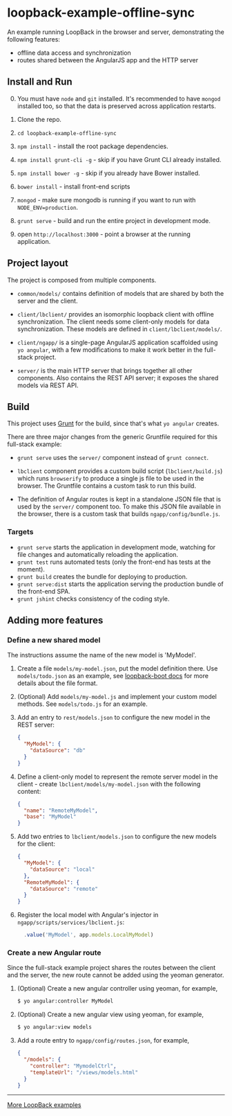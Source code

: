 # loopback-example-offline-sync

An example running LoopBack in the browser and server, demonstrating the
following features:

 - offline data access and synchronization
 - routes shared between the AngularJS app and the HTTP server

## Install and Run

0. You must have `node` and `git` installed. It's recommended to have `mongod`
   installed too, so that the data is preserved across application restarts.

1. Clone the repo.

2. `cd loopback-example-offline-sync`

3. `npm install` - install the root package dependencies.

4. `npm install grunt-cli -g` - skip if you have Grunt CLI already installed.

5. `npm install bower -g` - skip if you already have Bower installed.

6. `bower install` - install front-end scripts

7. `mongod` - make sure mongodb is running if you want to run with
`NODE_ENV=production`.

8. `grunt serve` - build and run the entire project in development mode.

9. open `http://localhost:3000` - point a browser at the running application.

## Project layout

The project is composed from multiple components.

 - `common/models/` contains definition of models that are shared by both the server
  and the client.

 - `client/lbclient/` provides an isomorphic loopback client with offline synchronization.
  The client needs some client-only models for data synchronization. These
  models are defined in `client/lbclient/models/`.

 - `client/ngapp/` is a single-page AngularJS application scaffolded using `yo
  angular`, with a few modifications to make it work better in the full-stack
  project.

 - `server/` is the main HTTP server that brings together all other components.
  Also сontains the REST API server; it exposes the shared models via
  REST API.

## Build

This project uses [Grunt](http://gruntjs.com) for the build, since that's what
`yo angular` creates.

There are three major changes from the generic Gruntfile required for this
full-stack example:

 - `grunt serve` uses the `server/` component instead of `grunt connect`.

 - `lbclient` component provides a custom build script (`lbclient/build.js`)
   which runs `browserify` to produce a single js file to be used in the
   browser. The Gruntfile contains a custom task to run this build.

 - The definition of Angular routes is kept in a standalone JSON file
   that is used by the `server/` component too. To make this JSON file
   available in the browser, there is a custom task that builds
   `ngapp/config/bundle.js`.

### Targets

 - `grunt serve` starts the application in development mode, watching for file changes
  and automatically reloading the application.
 - `grunt test` runs automated tests (only the front-end has tests at the
   moment).
 - `grunt build` creates the bundle for deploying to production.
 - `grunt serve:dist` starts the application serving the production bundle of the
   front-end SPA.
 - `grunt jshint` checks consistency of the coding style.

## Adding more features

### Define a new shared model

The instructions assume the name of the new model is 'MyModel'.

 1. Create a file `models/my-model.json`, put the model definition there.
  Use `models/todo.json` as an example, see
  [loopback-boot docs](http://apidocs.strongloop.com/loopback-boot) for
  more details about the file format.

 2. (Optional) Add `models/my-model.js` and implement your custom model
  methods. See `models/todo.js` for an example.

 3. Add an entry to `rest/models.json` to configure the new model in the REST
  server:

    ```json
    {
      "MyModel": {
        "dataSource": "db"
      }
    }
    ```

 4. Define a client-only model to represent the remote server model in the
  client - create `lbclient/models/my-model.json` with the following content:

    ```json
    {
      "name": "RemoteMyModel",
      "base": "MyModel"
    }
    ```

 5. Add two entries to `lbclient/models.json` to configure the new models
  for the client:

    ```json
    {
      "MyModel": {
        "dataSource": "local"
      },
      "RemoteMyModel": {
        "dataSource": "remote"
      }
    }
    ```

 6. Register the local model with Angular's injector in
  `ngapp/scripts/services/lbclient.js`:

    ```js
      .value('MyModel', app.models.LocalMyModel)
    ```

### Create a new Angular route

Since the full-stack example project shares the routes between the client and
the server, the new route cannot be added using the yeoman generator.

 1. (Optional) Create a new angular controller using yeoman, for example,

    ```sh
    $ yo angular:controller MyModel
    ```

 2. (Optional) Create a new angular view using yeoman, for example,

    ```sh
    $ yo angular:view models
    ```

 3. Add a route entry to `ngapp/config/routes.json`, for example,

    ```json
    {
      "/models": {
        "controller": "MymodelCtrl",
        "templateUrl": "/views/models.html"
      }
    }
    ```

---

[More LoopBack examples](https://github.com/strongloop/loopback-example)
